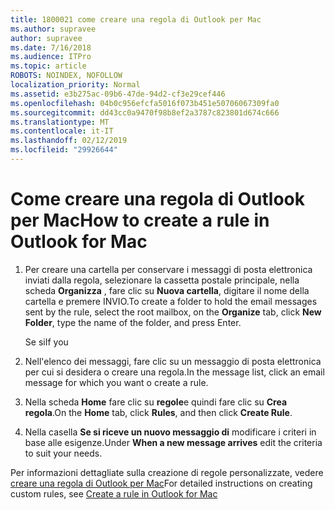 ```yaml
---
title: 1800021 come creare una regola di Outlook per Mac
ms.author: supravee
author: supravee
ms.date: 7/16/2018
ms.audience: ITPro
ms.topic: article
ROBOTS: NOINDEX, NOFOLLOW
localization_priority: Normal
ms.assetid: e3b275ac-09b6-47de-94d2-cf3e29cef446
ms.openlocfilehash: 04b0c956efcfa5016f073b451e50706067309fa0
ms.sourcegitcommit: dd43cc0a9470f98b8ef2a3787c823801d674c666
ms.translationtype: MT
ms.contentlocale: it-IT
ms.lasthandoff: 02/12/2019
ms.locfileid: "29926644"
---
```

# <a name="how-to-create-a-rule-in-outlook-for-mac"></a><span data-ttu-id="36a76-102">Come creare una regola di Outlook per Mac</span><span class="sxs-lookup"><span data-stu-id="36a76-102">How to create a rule in Outlook for Mac</span></span>

1. <span data-ttu-id="36a76-103">Per creare una cartella per conservare i messaggi di posta elettronica inviati dalla regola, selezionare la cassetta postale principale, nella scheda **Organizza** , fare clic su **Nuova cartella**, digitare il nome della cartella e premere INVIO.</span><span class="sxs-lookup"><span data-stu-id="36a76-103">To create a folder to hold the email messages sent by the rule, select the root mailbox, on the **Organize** tab, click **New Folder**, type the name of the folder, and press Enter.</span></span>
    
    <span data-ttu-id="36a76-104">Se si</span><span class="sxs-lookup"><span data-stu-id="36a76-104">If you</span></span> 
    
2. <span data-ttu-id="36a76-105">Nell'elenco dei messaggi, fare clic su un messaggio di posta elettronica per cui si desidera o creare una regola.</span><span class="sxs-lookup"><span data-stu-id="36a76-105">In the message list, click an email message for which you want o create a rule.</span></span>
    
3. <span data-ttu-id="36a76-106">Nella scheda **Home** fare clic su **regole**e quindi fare clic su **Crea regola**.</span><span class="sxs-lookup"><span data-stu-id="36a76-106">On the **Home** tab, click **Rules**, and then click **Create Rule**.</span></span>
    
4. <span data-ttu-id="36a76-107">Nella casella **Se si riceve un nuovo messaggio di** modificare i criteri in base alle esigenze.</span><span class="sxs-lookup"><span data-stu-id="36a76-107">Under **When a new message arrives** edit the criteria to suit your needs.</span></span> 
    
<span data-ttu-id="36a76-108">Per informazioni dettagliate sulla creazione di regole personalizzate, vedere [creare una regola di Outlook per Mac](https://aka.ms/AA1uy0v)</span><span class="sxs-lookup"><span data-stu-id="36a76-108">For detailed instructions on creating custom rules, see [Create a rule in Outlook for Mac](https://aka.ms/AA1uy0v)</span></span>
  

